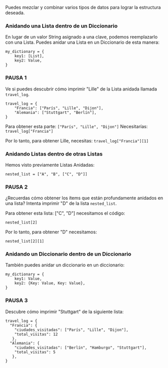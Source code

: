 Puedes mezclar y combinar varios tipos de datos para lograr la estructura deseada.

### Anidando una Lista dentro de un Diccionario
En lugar de un valor String asignado a una clave, podemos reemplazarlo con una Lista. Puedes anidar una Lista en un Diccionario de esta manera:

```
my_dictionary = {
    key1: [List],
    key2: Value,
}
```

### PAUSA 1
Ve si puedes descubrir cómo imprimir "Lille" de la Lista anidada llamada `travel_log`.
```
travel_log = {
    "Francia": ["París", "Lille", "Dijon"],
    "Alemania": ["Stuttgart", "Berlín"],
}
```
<div class="hint">
  Para obtener esta parte: <code>["París", "Lille", "Dijon"]</code>
Necesitarías: <code>travel_log["Francia"]</code>

Por lo tanto, para obtener Lille, necesitas:
<code>travel_log["Francia"][1]</code>
</div>

### Anidando Listas dentro de otras Listas

Hemos visto previamente Listas Anidadas:

```
nested_list = ["A", "B", ["C", "D"]]
```

### PAUSA 2
¿Recuerdas cómo obtener los ítems que están profundamente anidados en una lista? Intenta imprimir "D" de la lista `nested_list`.

<div class="hint">
  Para obtener esta lista: ["C", "D"] necesitamos el código:

<code>nested_list[2]</code>

Por lo tanto, para obtener "D" necesitamos:

<code>nested_list[2][1]</code>
</div>


### Anidando un Diccionario dentro de un Diccionario
También puedes anidar un diccionario en un diccionario:

```
my_dictionary = {
    key1: Value,
    key2: {Key: Value, Key: Value},
}
```

### PAUSA 3
Descubre cómo imprimir "Stuttgart" de la siguiente lista:
```
travel_log = {
  "Francia": {
    "ciudades_visitadas": ["París", "Lille", "Dijon"], 
    "total_visitas": 12
   },
  "Alemania": {
    "ciudades_visitadas": ["Berlín", "Hamburgo", "Stuttgart"], 
    "total_visitas": 5
   },
}
```